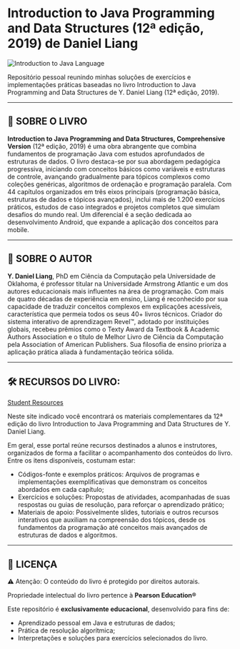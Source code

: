 # Introduction to Java Programming and Data Structures (12ª edição, 2019) de Daniel Liang

![Introduction to Java Language](https://github.com/user-attachments/assets/94062d78-661c-436a-b599-d8eb4361bea7)


Repositório pessoal reunindo minhas soluções de exercícios e implementações práticas baseadas no livro Introduction to Java Programming and Data Structures de Y. Daniel Liang (12ª edição, 2019).

---

## 📕 SOBRE O LIVRO  
**Introduction to Java Programming and Data Structures, Comprehensive Version** (12ª edição, 2019) é uma obra abrangente que combina fundamentos de programação Java com estudos aprofundados de estruturas de dados. 
O livro destaca-se por sua abordagem pedagógica progressiva, iniciando com conceitos básicos como variáveis e estruturas de controle, avançando gradualmente para tópicos complexos como coleções genéricas, algoritmos de ordenação e programação paralela.
Com 44 capítulos organizados em três eixos principais (programação básica, estruturas de dados e tópicos avançados), inclui mais de 1.200 exercícios práticos, estudos de caso integrados e projetos completos que simulam desafios do mundo real. 
Um diferencial é a seção dedicada ao desenvolvimento Android, que expande a aplicação dos conceitos para mobile.

---

## 👨 SOBRE O AUTOR  
**Y. Daniel Liang**, PhD em Ciência da Computação pela Universidade de Oklahoma, é professor titular na Universidade Armstrong Atlantic e um dos autores educacionais mais influentes na área de programação. 
Com mais de quatro décadas de experiência em ensino, Liang é reconhecido por sua capacidade de traduzir conceitos complexos em explicações acessíveis, característica que permeia todos os seus 40+ livros técnicos.
Criador do sistema interativo de aprendizagem Revel™, adotado por instituições globais, recebeu prêmios como o Texty Award da Textbook & Academic Authors Association e o título de Melhor Livro de Ciência da Computação pela Association of American Publishers. 
Sua filosofia de ensino prioriza a aplicação prática aliada à fundamentação teórica sólida.

---

## 🛠️ RECURSOS DO LIVRO:

[Student Resources](https://media.pearsoncmg.com/ph/esm/ecs_liang_ijp_12/cw/)

Neste site indicado você encontrará os materiais complementares da 12ª edição do livro Introduction to Java Programming and Data Structures de Y. Daniel Liang. 

Em geral, esse portal reúne recursos destinados a alunos e instrutores, organizados de forma a facilitar o acompanhamento dos conteúdos do livro. Entre os itens disponíveis, costumam estar:

- Códigos-fonte e exemplos práticos: Arquivos de programas e implementações exemplificativas que demonstram os conceitos abordados em cada capítulo;
- Exercícios e soluções: Propostas de atividades, acompanhadas de suas respostas ou guias de resolução, para reforçar o aprendizado prático;
- Materiais de apoio: Possivelmente slides, tutoriais e outros recursos interativos que auxiliam na compreensão dos tópicos, desde os fundamentos da programação até conceitos mais avançados de estruturas de dados e algoritmos.

---

## 📜 LICENÇA

⚠️ Atenção: O conteúdo do livro é protegido por direitos autorais. 

Propriedade intelectual do livro pertence à **Pearson Education®**

Este repositório é **exclusivamente educacional**, desenvolvido para fins de:

- Aprendizado pessoal em Java e estruturas de dados;
- Prática de resolução algorítmica;
- Interpretações e soluções para exercícios selecionados do livro.




